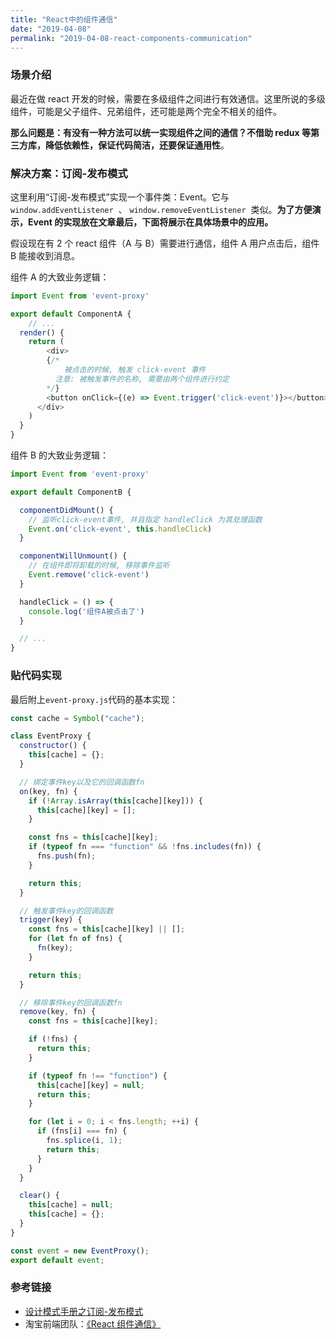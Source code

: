 ```yaml
---
title: "React中的组件通信"
date: "2019-04-08"
permalink: "2019-04-08-react-components-communication"
---
```


### 场景介绍

最近在做 react 开发的时候，需要在多级组件之间进行有效通信。这里所说的多级组件，可能是父子组件、兄弟组件，还可能是两个完全不相关的组件。

**那么问题是：有没有一种方法可以统一实现组件之间的通信？不借助 redux 等第三方库，降低依赖性，保证代码简洁，还要保证通用性**。

### 解决方案：订阅-发布模式

这里利用“订阅-发布模式”实现一个事件类：Event。它与 `window.addEventListener`  、 `window.removeEventListener`  类似。**为了方便演示，Event 的实现放在文章最后，下面将展示在具体场景中的应用。**

假设现在有 2 个 react 组件（A 与 B）需要进行通信，组件 A 用户点击后，组件 B 能接收到消息。

组件 A 的大致业务逻辑：

```javascript
import Event from 'event-proxy'

export default ComponentA {
	// ...
  render() {
  	return (
    	<div>
      	{/*
        	被点击的时候, 触发 click-event 事件
          注意: 被触发事件的名称, 需要由两个组件进行约定
        */}
      	<button onClick={(e) => Event.trigger('click-event')}></button>
      </div>
    )
  }
}
```

组件 B 的大致业务逻辑：

```javascript
import Event from 'event-proxy'

export default ComponentB {

  componentDidMount() {
    // 监听click-event事件, 并且指定 handleClick 为其处理函数
  	Event.on('click-event', this.handleClick)
  }

  componentWillUnmount() {
    // 在组件即将卸载的时候, 移除事件监听
  	Event.remove('click-event')
  }

  handleClick = () => {
  	console.log('组件A被点击了')
  }

  // ...
}
```

### 贴代码实现

最后附上`event-proxy.js`代码的基本实现：

```javascript
const cache = Symbol("cache");

class EventProxy {
  constructor() {
    this[cache] = {};
  }

  // 绑定事件key以及它的回调函数fn
  on(key, fn) {
    if (!Array.isArray(this[cache][key])) {
      this[cache][key] = [];
    }

    const fns = this[cache][key];
    if (typeof fn === "function" && !fns.includes(fn)) {
      fns.push(fn);
    }

    return this;
  }

  // 触发事件key的回调函数
  trigger(key) {
    const fns = this[cache][key] || [];
    for (let fn of fns) {
      fn(key);
    }

    return this;
  }

  // 移除事件key的回调函数fn
  remove(key, fn) {
    const fns = this[cache][key];

    if (!fns) {
      return this;
    }

    if (typeof fn !== "function") {
      this[cache][key] = null;
      return this;
    }

    for (let i = 0; i < fns.length; ++i) {
      if (fns[i] === fn) {
        fns.splice(i, 1);
        return this;
      }
    }
  }

  clear() {
    this[cache] = null;
    this[cache] = {};
  }
}

const event = new EventProxy();
export default event;
```

### 参考链接

- [设计模式手册之订阅-发布模式](https://godbmw.com/passages/2018-11-18-publish-subscribe-pattern/)
- 淘宝前端团队：[《React 组件通信》](http://taobaofed.org/blog/2016/11/17/react-components-communication/)

